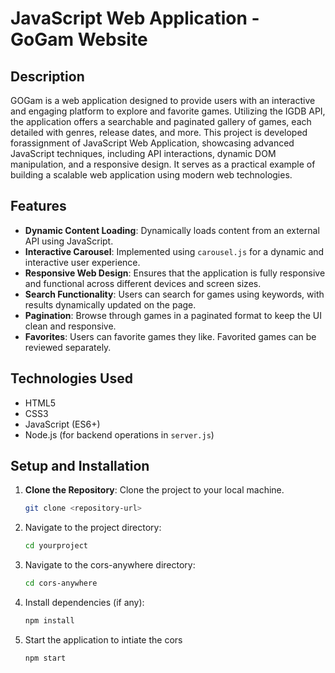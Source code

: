 # JavaScript Web Application - GoGam Website

## Description

GOGam is a web application designed to provide users with an interactive and engaging platform to explore and favorite games. Utilizing the IGDB API, the application offers a searchable and paginated gallery of games, each detailed with genres, release dates, and more.
This project is developed forassignment of JavaScript Web Application, showcasing advanced JavaScript techniques, including API interactions, dynamic DOM manipulation, and a responsive design. It serves as a practical example of building a scalable web application using modern web technologies.

## Features

- **Dynamic Content Loading**: Dynamically loads content from an external API using JavaScript.
- **Interactive Carousel**: Implemented using `carousel.js` for a dynamic and interactive user experience.
- **Responsive Web Design**: Ensures that the application is fully responsive and functional across different devices and screen sizes.
- **Search Functionality**: Users can search for games using keywords, with results dynamically updated on the page.
- **Pagination**: Browse through games in a paginated format to keep the UI clean and responsive.
- **Favorites**: Users can favorite games they like. Favorited games can be reviewed separately.

## Technologies Used

- HTML5
- CSS3
- JavaScript (ES6+)
- Node.js (for backend operations in `server.js`)

## Setup and Installation

1. **Clone the Repository**: Clone the project to your local machine.
   ```bash
   git clone <repository-url>
   ```
2. Navigate to the project directory:
   ```bash
   cd yourproject
   ```
3. Navigate to the cors-anywhere directory:
   ```bash
   cd cors-anywhere
   ```
4. Install dependencies (if any):
   ```bash
   npm install
   ```
5. Start the application to intiate the cors
   ```bash
   npm start
   ```
